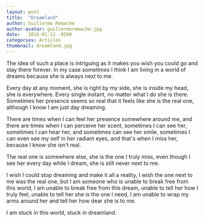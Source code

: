 ```yaml
---
layout: post
title:  "Dreamland"
author: Guillermo Remache
author-avatar: guillermoremache.jpg
date:   2016-01-12 -0500
categories: Articles
thumbnail: dreamland.jpg
---
```


The idea of such a place is intriguing as it makes you wish you could go and stay there forever. In my case sometimes I think I am living in a world of dreams because she is always next to me.

Every day at any moment, she is right by my side, she is inside my head, she is everywhere. Every single instant, no matter what I do she is there. Sometimes her presence seems so real that it feels like she is the real one, although I know I am just day dreaming.

There are times when I can feel her presence somewhere around me, and there are times when I can perceive her scent, sometimes I can see her, sometimes I can hear her, and sometimes can see her smile, sometimes I can even see my self in her radiant eyes, and that's when I miss her, because I know she isn't real.

The real one is somewhere else, she is the one I truly miss, even though I see her every day while I dream, she is still never next to me.

I wish I could stop dreaming and make it all a reality,  I wish the one next to me was the real one,  but I am someone who is unable to break free from this world, I am unable to break free from this dream, unable to tell her how I truly feel, unable to tell her she is the one I need, I am unable to wrap my arms around her and tell her how dear she is to me.

I am stuck in this world, stuck in dreamland.
